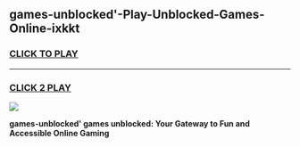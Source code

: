 
## games-unblocked'-Play-Unblocked-Games-Online-ixkkt
<h3>
<a href="https://premium76.site?title=games-unblocked'&ref=25A">CLICK TO PLAY</a></h3>
<hr>

<h3>
<a href="https://premium76.site?title=games-unblocked'&ref=25A">CLICK 2 PLAY</a>
  
</h3>

<a href="https://premium76.site?title=games-unblocked'&ref=25A"><img src="https://clearcache.store/games.png"></a>


**games-unblocked' games unblocked: Your Gateway to Fun and Accessible Online Gaming**
